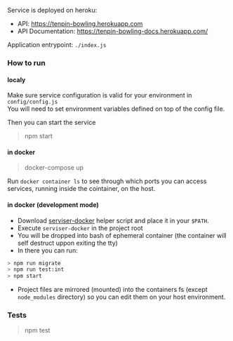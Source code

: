 
Service is deployed on heroku:  
- API: https://tenpin-bowling.herokuapp.com
- API Documentation: https://tenpin-bowling-docs.herokuapp.com/

Application entrypoint: `./index.js`  

### How to run

#### localy

Make sure service configuration is valid for your environment in `config/config.js`  
You will need to set environment variables defined on top of the config file.  

Then you can start the service

> npm start

#### in docker

> docker-compose up

Run `docker container ls` to see through which ports you can access services, running inside the cointainer, on the host.

#### in docker (development mode)

* Download [serviser-docker](https://raw.githubusercontent.com/lucid-services/serviser-tools/master/serviser-docker.sh) helper script and place it in your `$PATH`.  
* Execute `serviser-docker` in the project root  
* You will be dropped into bash of ephemeral container (the container will self destruct uppon exiting the tty)  
* In there you can run:  

```bash
> npm run migrate
> npm run test:int
> npm start
```
* Project files are mirrored (mounted) into the containers fs (except `node_modules` directory) so you can edit them on your host environment.  


### Tests

> npm test
